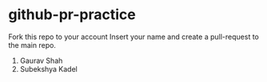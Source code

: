 # github-pr-practice
Fork this repo to your account
Insert your name and create a pull-request to the main repo.

1. Gaurav Shah
2. Subekshya Kadel

